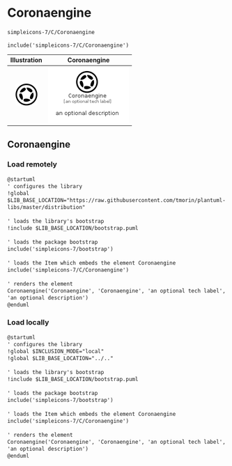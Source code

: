 # Coronaengine


```text
simpleicons-7/C/Coronaengine
```

```text
include('simpleicons-7/C/Coronaengine')
```



| Illustration | Coronaengine |
| :---: | :---: |
| ![illustration for Illustration](../../simpleicons-7/C/Coronaengine.png) | ![illustration for Coronaengine](../../simpleicons-7/C/Coronaengine.Local.png) |




## Coronaengine

### Load remotely
```plantuml
@startuml
' configures the library
!global $LIB_BASE_LOCATION="https://raw.githubusercontent.com/tmorin/plantuml-libs/master/distribution"

' loads the library's bootstrap
!include $LIB_BASE_LOCATION/bootstrap.puml

' loads the package bootstrap
include('simpleicons-7/bootstrap')

' loads the Item which embeds the element Coronaengine
include('simpleicons-7/C/Coronaengine')

' renders the element
Coronaengine('Coronaengine', 'Coronaengine', 'an optional tech label', 'an optional description')
@enduml
```

### Load locally
```plantuml
@startuml
' configures the library
!global $INCLUSION_MODE="local"
!global $LIB_BASE_LOCATION="../.."

' loads the library's bootstrap
!include $LIB_BASE_LOCATION/bootstrap.puml

' loads the package bootstrap
include('simpleicons-7/bootstrap')

' loads the Item which embeds the element Coronaengine
include('simpleicons-7/C/Coronaengine')

' renders the element
Coronaengine('Coronaengine', 'Coronaengine', 'an optional tech label', 'an optional description')
@enduml
```

